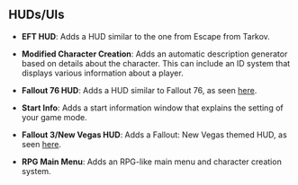 ## HUDs/UIs

- **EFT HUD**: Adds a HUD similar to the one from Escape from Tarkov.

- **Modified Character Creation**: Adds an automatic description generator based on details about the character. This can include an ID system that displays various information about a player.

- **Fallout 76 HUD**: Adds a HUD similar to Fallout 76, as seen [here](https://i.ibb.co/qY8g0bs/APMeter-Left.jpg).

- **Start Info**: Adds a start information window that explains the setting of your game mode.

- **Fallout 3/New Vegas HUD**: Adds a Fallout: New Vegas themed HUD, as seen [here](https://staticdelivery.nexusmods.com/mods/130/images/78023/78023-1660993299-1164250615.png).

- **RPG Main Menu**: Adds an RPG-like main menu and character creation system.